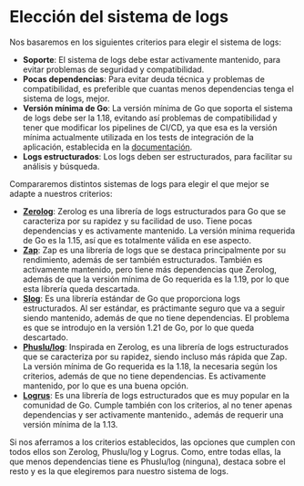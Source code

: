 # Elección del sistema de logs

Nos basaremos en los siguientes criterios para elegir el sistema de logs:
- **Soporte**: El sistema de logs debe estar activamente mantenido, para evitar problemas de seguridad y compatibilidad.
- **Pocas dependencias**: Para evitar deuda técnica y problemas de compatibilidad, es preferible que cuantas menos dependencias tenga el sistema de logs, mejor.
- **Versión mínima de Go**: La versión mínima de Go que soporta el sistema de logs debe ser la 1.18, evitando así problemas de compatibilidad y tener que modificar los pipelines de CI/CD, ya que esa es la versión mínima actualmente utilizada en los tests de integración de la aplicación, establecida en la [documentación](sistema-ci.md).
- **Logs estructurados**: Los logs deben ser estructurados, para facilitar su análisis y búsqueda.

Compararemos distintos sistemas de logs para elegir el que mejor se adapte a nuestros criterios:

- **[Zerolog](https://github.com/rs/zerolog)**: Zerolog es una librería de logs estructurados para Go que se caracteriza por su rapidez y su facilidad de uso. Tiene pocas dependencias y es activamente mantenido. La versión mínima requerida de Go es la 1.15, así que es totalmente válida en ese aspecto.
- **[Zap](https://github.com/uber-go/zap)**: Zap es una librería de logs que se destaca principalmente por su rendimiento, además de ser también estructurados. También es activamente mantenido, pero tiene más dependencias que Zerolog, además de que la versión mínima de Go requerida es la 1.19, por lo que esta librería queda descartada.
- **[Slog](https://pkg.go.dev/log/slog)**: Es una librería estándar de Go que proporciona logs estructurados. Al ser estándar, es práctimante seguro que va a seguir siendo mantenido, además de que no tiene dependencias. El problema es que se introdujo en la versión 1.21 de Go, por lo que queda descartado.
- **[Phuslu/log](https://github.com/phuslu/log)**: Inspirada en Zerolog, es una librería de logs estructurados que se caracteriza por su rapidez, siendo incluso más rápida que Zap. La versión mínima de Go requerida es la 1.18, la necesaria según los criterios, además de que no tiene dependencias. Es activamente mantenido, por lo que es una buena opción.
- **[Logrus](https://github.com/sirupsen/logrus)**: Es una librería de logs estructurados que es muy popular en la comunidad de Go. Cumple también con los criterios, al no tener apenas dependencias y ser activamente mantenido., además de requerir una versión mínima de la 1.13.

Si nos aferramos a los criterios establecidos, las opciones que cumplen con todos ellos son Zerolog, Phuslu/log y Logrus. Como, entre todas ellas, la que menos dependencias tiene es Phuslu/log (ninguna), destaca sobre el resto y es la que elegiremos para nuestro sistema de logs.